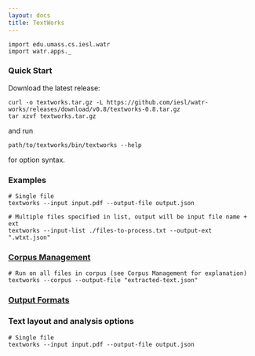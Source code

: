 ```yaml
---
layout: docs
title: TextWorks
---
```


```tut:invisible
import edu.umass.cs.iesl.watr
import watr.apps._
```

### Quick Start

Download the latest release:

    curl -o textworks.tar.gz -L https://github.com/iesl/watr-works/releases/download/v0.8/textworks-0.8.tar.gz
    tar xzvf textworks.tar.gz

and run

    path/to/textworks/bin/textworks --help

for option syntax.

### Examples

```
# Single file
textworks --input input.pdf --output-file output.json

# Multiple files specified in list, output will be input file name + ext
textworks --input-list ./files-to-process.txt --output-ext ".wtxt.json"
```



### [Corpus Management](/watr-works/docs/textworks/corpus-management.html)

```plain
# Run on all files in corpus (see Corpus Management for explanation) 
textworks --corpus --output-file "extracted-text.json"
```

### [Output Formats](/watr-works/docs/textworks/output-formats.html)


### Text layout and analysis options

```plain
# Single file
textworks --input input.pdf --output-file output.json
```

